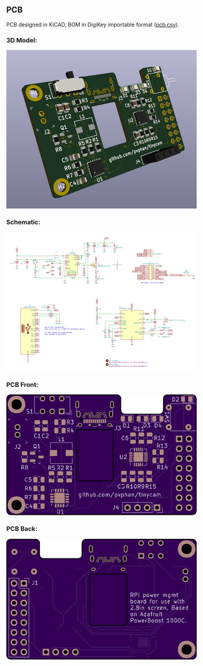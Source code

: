 PCB
---

PCB designed in KiCAD, BOM in DigiKey importable format ([pcb.csv](pcb.csv)).

### 3D Model:

![3dmodel.png](3dmodel.png)


### Schematic:

![schematic.png](schematic.png)


### PCB Front:

![pcbfront.png](pcbfront.png)


### PCB Back:

![pcbback.png](pcbback.png)
